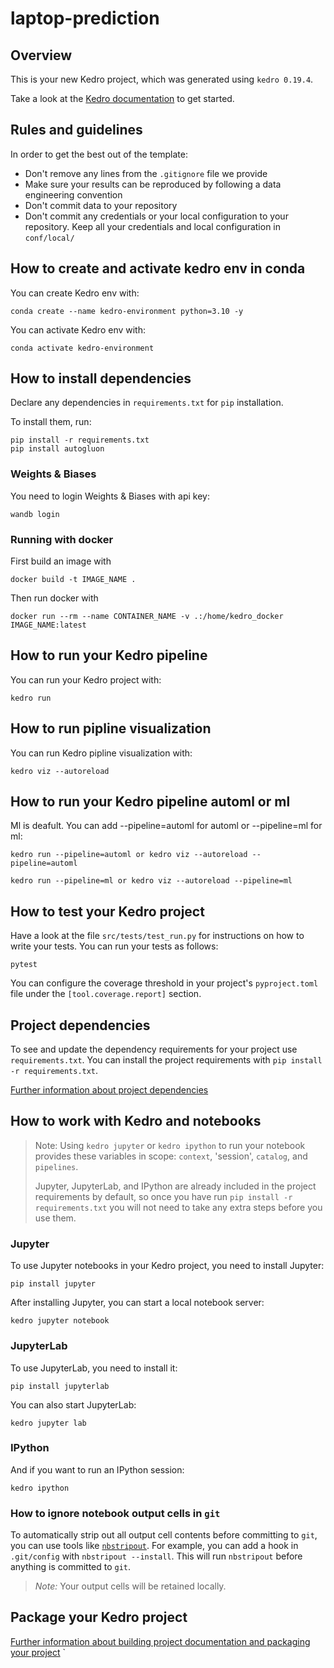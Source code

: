 # laptop-prediction

## Overview

This is your new Kedro project, which was generated using `kedro 0.19.4`.

Take a look at the [Kedro documentation](https://docs.kedro.org) to get started.

## Rules and guidelines

In order to get the best out of the template:

* Don't remove any lines from the `.gitignore` file we provide
* Make sure your results can be reproduced by following a data engineering convention
* Don't commit data to your repository
* Don't commit any credentials or your local configuration to your repository. Keep all your credentials and local configuration in `conf/local/`

## How to create and activate kedro env in conda

You can create Kedro env with:

```
conda create --name kedro-environment python=3.10 -y
```
You can activate Kedro env with:

```
conda activate kedro-environment
```

## How to install dependencies

Declare any dependencies in `requirements.txt` for `pip` installation.

To install them, run:

```
pip install -r requirements.txt
pip install autogluon
```

### Weights & Biases
You need to login Weights & Biases with api key:

```
wandb login
```
### Running with docker

First build an image with

```
docker build -t IMAGE_NAME .
```

Then run docker with

```
docker run --rm --name CONTAINER_NAME -v .:/home/kedro_docker IMAGE_NAME:latest
```

## How to run your Kedro pipeline

You can run your Kedro project with:

```
kedro run
```

## How to run pipline visualization

You can run Kedro pipline visualization with:

```
kedro viz --autoreload
```

## How to run your Kedro pipeline automl or ml

Ml is deafult. You can add --pipeline=automl for automl or --pipeline=ml for ml:

```
kedro run --pipeline=automl or kedro viz --autoreload --pipeline=automl

kedro run --pipeline=ml or kedro viz --autoreload --pipeline=ml
```

## How to test your Kedro project

Have a look at the file `src/tests/test_run.py` for instructions on how to write your tests. You can run your tests as follows:

```
pytest
```

You can configure the coverage threshold in your project's `pyproject.toml` file under the `[tool.coverage.report]` section.


## Project dependencies

To see and update the dependency requirements for your project use `requirements.txt`. You can install the project requirements with `pip install -r requirements.txt`.

[Further information about project dependencies](https://docs.kedro.org/en/stable/kedro_project_setup/dependencies.html#project-specific-dependencies)

## How to work with Kedro and notebooks

> Note: Using `kedro jupyter` or `kedro ipython` to run your notebook provides these variables in scope: `context`, 'session', `catalog`, and `pipelines`.
>
> Jupyter, JupyterLab, and IPython are already included in the project requirements by default, so once you have run `pip install -r requirements.txt` you will not need to take any extra steps before you use them.

### Jupyter
To use Jupyter notebooks in your Kedro project, you need to install Jupyter:

```
pip install jupyter
```

After installing Jupyter, you can start a local notebook server:

```
kedro jupyter notebook
```

### JupyterLab
To use JupyterLab, you need to install it:

```
pip install jupyterlab
```

You can also start JupyterLab:

```
kedro jupyter lab
```

### IPython
And if you want to run an IPython session:

```
kedro ipython
```

### How to ignore notebook output cells in `git`
To automatically strip out all output cell contents before committing to `git`, you can use tools like [`nbstripout`](https://github.com/kynan/nbstripout). For example, you can add a hook in `.git/config` with `nbstripout --install`. This will run `nbstripout` before anything is committed to `git`.

> *Note:* Your output cells will be retained locally.

## Package your Kedro project

[Further information about building project documentation and packaging your project](https://docs.kedro.org/en/stable/tutorial/package_a_project.html)
`

